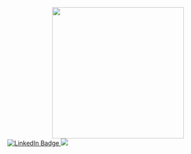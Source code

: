 <div id="header" align="center">
  <img src="https://media0.giphy.com/media/v1.Y2lkPTc5MGI3NjExeHF1amhxNGlxdDU0ZnYzeWw1YmE4bmJvcHFrZzg3bjZ5cnlnbjMxYyZlcD12MV9pbnRlcm5hbF9naWZfYnlfaWQmY3Q9Zw/3oEdvbAVPeVsPDQL5u/giphy.gif" width="300"/>
</div>
<div id="badges">
  <a href="https://www.linkedin.com/in/%D0%B0%D0%BD%D0%BD%D0%B0-%D0%B1%D0%BE%D1%80%D0%B5%D0%B9%D0%BA%D0%BE-32326233a">
  
  <img src="https://img.shields.io/badge/LinkedIn-blue?style=for-the-badge&logo=linkedin&logoColor=white" alt="LinkedIn Badge"/>
  
   <img src="https://img.shields.io/badge/Instagram-pink?style=for-the-badge&logo=instagram&logoColor=white"/>
   
</div>
